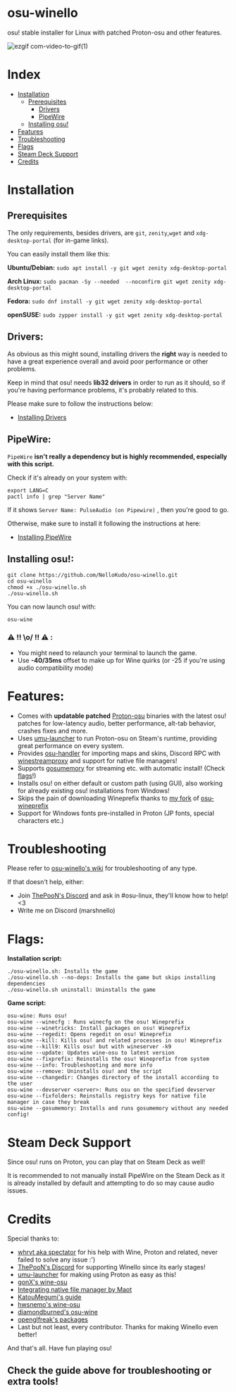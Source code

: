# osu-winello
osu! stable installer for Linux with patched Proton-osu and other features.

![ezgif com-video-to-gif(1)](https://user-images.githubusercontent.com/98063377/224407211-70fa648c-b96f-442b-b5f5-eaf28a84670a.gif)

# Index

- [Installation](#installation)
	- [Prerequisites](#prerequisites)
 		- [Drivers](#drivers)		 
		- [PipeWire](#pipewire)
	- [Installing osu!](#installing-osu)
- [Features](#features)
- [Troubleshooting](#troubleshooting)
- [Flags](#flags)
- [Steam Deck Support](#steam-deck-support)
- [Credits](#credits)

# Installation

## Prerequisites 

The only requirements, besides drivers, are `git`, `zenity`,`wget` and `xdg-desktop-portal` (for in-game links).

You can easily install them like this:

**Ubuntu/Debian:** `sudo apt install -y git wget zenity xdg-desktop-portal`

**Arch Linux:** `sudo pacman -Sy --needed  --noconfirm git wget zenity xdg-desktop-portal`

**Fedora:** `sudo dnf install -y git wget zenity xdg-desktop-portal`

**openSUSE:** `sudo zypper install -y git wget zenity xdg-desktop-portal`

## Drivers:

As obvious as this might sound, installing drivers the **right** way is needed to have a great experience overall
and avoid poor performance or other problems. 

Keep in mind that osu! needs **lib32 drivers** in order to run as it should, so
if you're having performance problems, it's probably related to this.

Please make sure to follow the instructions below:
- [Installing Drivers](https://github.com/lutris/docs/blob/master/InstallingDrivers.md)

## PipeWire:

`PipeWire` **isn't really a dependency but is highly recommended, especially with this script.**

Check if it's already on your system with:

```
export LANG=C
pactl info | grep "Server Name"
```

If it shows `Server Name: PulseAudio (on Pipewire)` , then you're good to go. 

Otherwise, make sure to install it following the instructions at here: 
- [Installing PipeWire](https://github.com/NelloKudo/osu-winello/wiki/Installing-PipeWire)

## Installing osu!:
```
git clone https://github.com/NelloKudo/osu-winello.git
cd osu-winello
chmod +x ./osu-winello.sh
./osu-winello.sh
```

You can now launch osu! with:
```
osu-wine
```
### ⚠ **!! \o/ !!** ⚠ :
- You might need to relaunch your terminal to launch the game.
- Use **-40/35ms** offset to make up for Wine quirks (or -25 if you're using audio compatibility mode)

# Features:
- Comes with **updatable patched** [Proton-osu](https://github.com/whrvt/umubuilder) binaries with the latest osu! patches for low-latency audio, better performance, alt-tab behavior, crashes fixes and more.
- Uses [umu-launcher](https://github.com/Open-Wine-Components/umu-launcher) to run Proton-osu on Steam's runtime, providing great performance on every system.
- Provides [osu-handler](https://aur.archlinux.org/packages/osu-handler) for importing maps and skins, Discord RPC with [winestreamproxy](https://github.com/openglfreak/winestreamproxy) and support for native file managers!
- Supports [gosumemory](https://github.com/l3lackShark/gosumemory) for streaming etc. with automatic install! (Check [flags](#flags)!)
- Installs osu! on either default or custom path (using GUI), also working for already existing osu! installations from Windows!
- Skips the pain of downloading Wineprefix thanks to [my fork](https://gitlab.com/NelloKudo/osu-winello-prefix) of [osu-wineprefix](https://gitlab.com/osu-wine/osu-wineprefix)
- Support for Windows fonts pre-installed in Proton (JP fonts, special characters etc.)

# Troubleshooting

Please refer to [osu-winello's wiki](https://github.com/NelloKudo/osu-winello/wiki) for troubleshooting of any type. 

If that doesn't help, either:
- Join [ThePooN's Discord](https://discord.gg/bc4qaYjqyT) and ask in #osu-linux, they'll know how to help! <3
- Write me on Discord (marshnello)

# Flags:
**Installation script:** 
```
./osu-winello.sh: Installs the game
./osu-winello.sh --no-deps: Installs the game but skips installing dependencies
./osu-winello.sh uninstall: Uninstalls the game
```

**Game script:**
```
osu-wine: Runs osu!
osu-wine --winecfg : Runs winecfg on the osu! Wineprefix
osu-wine --winetricks: Install packages on osu! Wineprefix
osu-wine --regedit: Opens regedit on osu! Wineprefix
osu-wine --kill: Kills osu! and related processes in osu! Wineprefix
osu-wine --kill9: Kills osu! but with wineserver -k9
osu-wine --update: Updates wine-osu to latest version
osu-wine --fixprefix: Reinstalls the osu! Wineprefix from system
osu-wine --info: Troubleshooting and more info
osu-wine --remove: Uninstalls osu! and the script
osu-wine --changedir: Changes directory of the install according to the user
osu-wine --devserver <server>: Runs osu on the specified devserver
osu-wine --fixfolders: Reinstalls registry keys for native file manager in case they break
osu-wine --gosumemory: Installs and runs gosumemory without any needed config!
```

# Steam Deck Support

Since osu! runs on Proton, you can play that on Steam Deck as well!

It is recommended to not manually install PipeWire on the Steam Deck as it is already installed by default and attempting to do so may cause audio issues.

# Credits

Special thanks to:

- [whrvt aka spectator](https://github.com/whrvt/wine-osu-patches) for his help with Wine, Proton and related, never failed to solve any issue :')
- [ThePooN's Discord](https://discord.gg/bc4qaYjqyT) for supporting Winello since its early stages!
- [umu-launcher](https://github.com/Open-Wine-Components/umu-launcher) for making using Proton as easy as this!
- [gonX's wine-osu](https://drive.google.com/drive/folders/17MVlyXixv7uS3JW4B-H8oS4qgLn7eBw5)
- [Integrating native file manager by Maot](https://gist.github.com/maotovisk/1bf3a7c9054890f91b9234c3663c03a2)
- [KatouMegumi's guide](https://wiki.archlinux.org/title/User:Katoumegumi#osu!_(stable)_on_Arch_Linux)
- [hwsnemo's wine-osu](https://software.opensuse.org//download.html?project=home%3Ahwsnemo%3Apackaged-wine-osu&package=wine-osu)
- [diamondburned's osu-wine](https://gitlab.com/osu-wine/osu-wine)
- [openglfreak's packages](https://github.com/openglfreak)
- Last but not least, every contributor. Thanks for making Winello even better!

And that's all. Have fun playing osu!

## Check the guide above for troubleshooting or extra tools!

